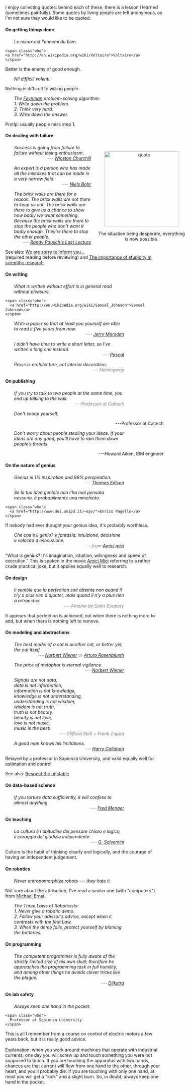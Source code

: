 <style type="text/css">
 div.quoteblock {  }
 div.quoteblock p.quote { font-style: italic; margin-left: 2em; width: 25em;}
 div.quoteblock p.quote span.who { color: gray;}
 div#cagepic {  display: block; float: right; width: 20em; padding: 0;
  margin: 1.5em; 
  /*border: solid 1px #eee; */
  text-align: center; margin-right: -5em;}
 div#cagepic img { width: 17em; }
 div#cagepic p { }
 h4 { margin-bottom: 1.5em;}
 span.who { display: block; text-align: right;}
 span.who:before { content: "---";}
 
 /*p.translation:before { content: "(Translation: ";}*/
 /**p.translation:after { content: ")";}*/*/
 p.note, p.translation {color: gray; width: 30em;}
</style>

<p>I enjoy collecting quotes: behind each of these, there is a lesson I learned (sometimes painfully). 
Some quotes by living people are left anonymous, as I'm not sure they would like to be quoted.</p>

<h4>On getting things done</h4>

<div class="quoteblock">
  <p class="quote">Le mieux est l'ennemi du bien.
  
    <span class="who">
    <a href="http://en.wikipedia.org/wiki/Voltaire">Voltaire</a>
    </span>
  </p>
  
  <p class="translation">Better is the enemy of good enough.</p>
</div>

<div class="quoteblock">
  <p class="quote">Nil difficili volenti.</p>
  
  <p class="translation">Nothing is difficult to willing people.</p>
</div>


<div class="quoteblock">
  <p class="quote">The <a href="http://en.wikipedia.org/wiki/Richard_Feynman">Feynman</a> problem-solving algorithm:<br />
   1. Write down the problem.<br />
   2. Think very hard.<br />
   3. Write down the answer.</p>
  
  <p class="note">Protip: usually people miss step 1.</p>
</div>

<h4>On dealing with failure</h4>

<div id="cagepic">
    <img src='http://andrea.caltech.edu/media/cage.jpg' alt='quote'/>
    <p class="translation">
      The situation being desperate, everything is now possible.
    </p>
</div>

<div class="quoteblock">
  <p class="quote">
      Success is going from failure to failure without losing enthusiasm.

  <span class="who">
    <a href="http://en.wikipedia.org/wiki/Winston_Churchill">Winston Churchill</a>
  </span>
  </p>

</div>



<div class="quoteblock">
  <p class="quote">An expert is a person who has made all the mistakes that can be made in a very narrow field.
  
  <span class="who">
    <a href="http://en.wikipedia.org/wiki/Niels_Bohr">Niels Bohr</a>
  </span>
  </p>

</div>


<div class="quoteblock">
  <p class="quote">
    The brick walls are there for a reason. The brick walls 
    are not there to keep us out. The brick walls are there 
    to give us a chance to show how badly we want something. 
    Because the brick walls are there to stop the people who 
    don’t want it badly enough. They’re there to stop the other people.
  
  <span class="who">
    <a href="http://www.cmu.edu/randyslecture/">
      Randy Pausch's Last Lecture
    </a>
  </span>

<p class="note">See also: <a href="http://dx.doi.org/10.1109/MC.2005.423">We are sorry to inform you...</a> (required reading before reviewing) and <a href="http://jcs.biologists.org/cgi/content/full/121/11/1771">The importance of stupidity in scientific research</a>.</p>
</p>

</div>


<h4>On writing</h4>

<div class="quoteblock">
  <p class="quote">What is written without effort is in general read without pleasure.
  
    <span class="who">
      <a href="http://en.wikipedia.org/wiki/Samuel_Johnson">Samuel Johnson</a>
    </span>
  </p>
</div>


<div class="quoteblock">
  <p class="quote">Write a paper so that at least you yourself are able to read it five years from now.
  <span class="who">
    <a href="http://www.cds.caltech.edu/~marsden/">Jerry Marsden</a>
  </span>
  </p>
</div>


<div class="quoteblock">
  <p class="quote">I didn't have time to write a short letter, so I've written a long one instead.
  
  <span class="who">
    <a href="http://www.c2.com/cgi/wiki?TimeToMakeItShort">Pascal</a>
  </span>
</p>
</div>
  

<div class="quoteblock">
  <p class="quote">Prose is architecture, not interior decoration.
  
  <span class="who">
    Hemingway
  </span>
</p>
</div>

<h4>On publishing</h4>

<div class="quoteblock">
  <p class="quote">If you try to talk to two people at the same time, 
    you end up talking to the wall.
  <span class="who">Professor at Caltech</span>
</p>
</div> 

<div class="quoteblock">
  <p class="quote">Don't scoop yourself.
  
  <span class="who">Professor at Caltech</span>
  </p>
</div>


<div class="quoteblock">
  <p class="quote">Don’t worry about people stealing your ideas. If your ideas are any good, you’ll have to ram them down people’s throats.
  
  <span class="who">Howard Aiken, IBM engineer</span>
  </p>
</div>

<h4>On the nature of genius</h4>

<div class="quoteblock">
  <p class="quote">Genius is 1% inspiration and 99% perspiration.
  
  <span class="who">
    <a href="http://en.wikipedia.org/wiki/Thomas_Edison">Thomas Edison</a>
  </span>
</p>
</div>
 

<div class="quoteblock">
  <p class="quote">Se la tua idea geniale non l'ha mai pensata nessuno,
  è probabilmente una minchiata.
  
    <span class="who">
      <a href="http://www.dei.unipd.it/~epv/">Enrico Pagello</a>
    </span>
  </p>
  
  <p class="translation">If nobody had ever thought your genius idea, it's probably worthless.</p>
</div>


<div class="quoteblock">
  <p class="quote">Che cos'è il genio? è fantasia, intuizione, decisione e velocità d'esecuzione.
  
  <span class="who">
    from <a href="http://en.wikipedia.org/wiki/My_Friends_(film)">Amici miei</a>
  </span>
  </p>
  
  <p class="translation">"What is genius? It's imagination, intuition, willingness and speed of execution." This is spoken in the movie <a href="http://en.wikipedia.org/wiki/My_Friends_(film)">Amici Miei</a> referring to a rather crude practical joke, but it applies equally well to research.</p>
</div>

<h4>On design</h4>

<div class="quoteblock">
  <p class="quote">Il semble que la perfection soit atteinte non quand il n'y a plus rien à ajouter, mais quand il n'y a plus rien à retrancher. 
  
  <span class="who">
    Antoine de Saint-Exupery
  </span>
  </p>
  
  <p class="translation">It appears that perfection is achieved, not when there is nothing more to add, but when there is nothing left to remove.</p>
</div>

<h4>On modeling and abstractions</h4>

<div class="quoteblock">
  <p class="quote important">The best model of a cat is another cat, or better yet, the cat itself.
  
  <span class="who">
    <a href="http://en.wikipedia.org/wiki/Norbert_Wiener">Norbert Wiener</a> or <a href="http://en.wikipedia.org/wiki/Arturo_Rosenblueth">Arturo Rosenblueth</a>
  </span>

  </p>
</div>

<div class="quoteblock">
  <p class="quote important">The price of metaphor is eternal vigilance.
  
  <span class="who">
    <a href="http://en.wikipedia.org/wiki/Norbert_Wiener">Norbert Wiener</a>
  </span>
  </p>
</div>
 

<div class="quoteblock">
  <p class="quote">Signals are not data,<br />
  data is not information,<br />
  information is not knowledge,<br />
  knowledge is not understanding,<br />
  understanding is not wisdom,<br />
  wisdom is not truth,<br />
  truth is not beauty,<br />
  beauty is not love,<br />
  love is not music,<br />
  music is the best!
  
  <span class="who">
    Clifford Stoll + Frank Zappa
  </span>
  </p>
</div>


<div class="quoteblock">
  <p class="quote">A good man knows his limitations.
  <span class="who">
    <a href="http://en.wikipedia.org/wiki/Harry_Callahan_(character)">
          Harry Callahan</a>
  </span>
  
  </p>
  
  
  <p class="note">Relayed by a professor in Sapienza University, and valid equally well for estimation and control.</p>

  <p class="note">See also: <a href="http://dx.doi.org/10.1109/MCS.2003.1213600">Respect the unstable</a></p>

</div>


<h4>On data-based science</h4>
 
<div class="quoteblock">
  <p class="quote">If you torture data sufficiently, it will confess to almost anything.
  
 <span class="who">
  <a href="http://www.chemistry.emory.edu/faculty/menger/index.html">
    Fred Menger
  </a>
</span>
  </p>
   
</div>



<h4>On teaching</h4>

<div class="quoteblock">
  <p class="quote">La cultura è l'abitudine del pensare chiaro e logico, il coraggio del giudizio indipendente.
  
  <span class="who">
    <a href="http://en.wikipedia.org/wiki/Gaetano_Salvemini">G. Salvemini</a>
  </span>
  </p>
  
  <p class="translation">Culture is the habit of thinking clearly and logically, and the courage of having an independent judgement.</p>
</div>

<!-- > It is the responsibility of intellectuals to speak the Truth and expose lies. - [Chomsky] -->

<h4>On robotics</h4>


<div class="quoteblock">
  <p class="quote">Never antropomorphize robots --- they hate it.</p>

  <p class="note">
    Not sure about the attribution; I've read a similar one (with "computers")
    from <a href="http://homes.cs.washington.edu/~mernst/">Michael Ernst</a>.
  </p>
</div>


<div class="quoteblock">
  <p class="quote">The Three Laws of Roboticists:<br/>
  1. Never give a robotic demo.<br/>
  2. Follow your advisor's advice, except when it contrasts with the first Law.<br/>
  3. When the demo fails, protect yourself by blaming the batteries.
  </p>
</div>


<h4>On programming</h4>

<div class="quoteblock">
  <p class="quote">The competent programmer is fully aware of the strictly limited size of his own skull; therefore he approaches the programming task in full humility, and among other things he avoids clever tricks like the plague.
  
  <span class="who">
    <a href="http://www.cs.utexas.edu/~EWD/ewd03xx/EWD340.PDF">Dijkstra</a>
  </span>
  </p>
</div>

<h4>On lab safety</h4>

<div class="quoteblock">
  <p class="quote">Always keep one hand in the pocket.
    
    <span class="who">
      Professor at Sapienza University
    </span>
  </p>
  
  <p class="note">This is all I remember from a course on control of electric motors a few years back, but it is really good advice. <br/><br/>Explanation: when you work around machines that operate
    with industrial currents, one day you will screw up and touch something you
    were not supposed to touch. If you are touching the apparatus with two hands,
    chances are that current will flow from one hand to the other, through your
    heart, and you'll probably die. If you are touching with only one hand, at most
    you will get a "kick" and a slight burn. So, in doubt, always keep one hand in the pocket.
  </p>
</div>